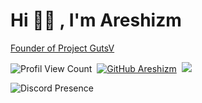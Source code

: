 # Hi 👋🏻 , I'm Areshizm
[Founder of Project GutsV](https://github.com/gutsv-project)

![Profil View Count](https://komarev.com/ghpvc/?username=areshizm&color=000000)&nbsp;
[![GitHub Areshizm](https://img.shields.io/github/followers/areshizm?label=follow&style=social)](https://github.com/areshizm)&nbsp;
<a href="https://instagram.com/acerhizm"><img src="https://img.shields.io/badge/@acerhizm-000000?style=flat&logo=Instagram&logoColor=white"/></a> &nbsp;

![Discord Presence]([https://lanyard-profile-readme.vercel.app/api/340047062068494337?theme=dark&bg=1c1c1c&animated=yes&hideDiscrim=false&borderRadius=30px](https://media.discordapp.net/attachments/1425965423450652693/1427771662878904451/image.png?ex=68f0137b&is=68eec1fb&hm=f56bc74a61f14404e4f970132d771a04b98ee12eb2e084ff0428124f3436873e&=&format=webp&quality=lossless))
